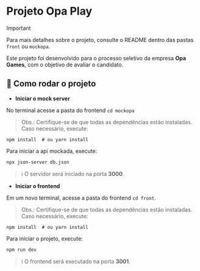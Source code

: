 
# Projeto Opa Play  

> [!IMPORTANT]
> Para mais detalhes sobre o projeto, consulte o README dentro das pastas `front` ou `mockopa`.

Este projeto foi desenvolvido para o processo seletivo da empresa **Opa Games**, com o objetivo de avaliar o candidato.  

## 🚀 Como rodar o projeto  

- **Iniciar o mock server**  

No terminal acesse a pasta do frontend `cd mockopa`

> Obs.: Certifique-se de que todas as dependências estão instaladas. Caso necessário, execute:  
```
npm install  # ou yarn install
```
Para iniciar a api mockada, execute: 
```
npx json-server db.json
```

> ℹ️ O servidor será iniciado na porta **3000**.  

- **Iniciar o frontend**

Em um novo terminal, acesse a pasta do frontend `cd front`.

> Obs.: Certifique-se de que todas as dependências estão instaladas. Caso necessário, execute:  

```
npm install  # ou yarn install
```

Para iniciar o projeto, execute:  

```
npm run dev  
```

> ℹ️ O frontend será executado na porta **3001**.  


